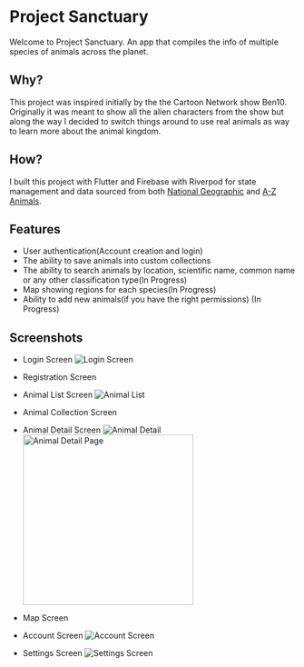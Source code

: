 # Project Sanctuary

Welcome to Project Sanctuary. An app that compiles the info of multiple species of animals across the planet.

## Why?

This project was inspired initially by the the Cartoon Network show Ben10. Originally it was meant to show all the alien characters from the
show but along the way I decided to switch things around to use real animals as way to learn more about the animal kingdom.

## How?

I built this project with Flutter and Firebase with Riverpod for state management and data sourced from both [National Geographic](https://www.nationalgeographic.com/) 
and [A-Z Animals](https://a-z-animals.com/).

## Features

- User authentication(Account creation and login)
- The ability to save animals into custom collections
- The ability to search animals by location, scientific name, common name or any other classification type(In Progress)
- Map showing regions for each species(In Progress)
- Ability to add new animals(if you have the right permissions) (In Progress)

## Screenshots

- Login Screen
![Login Screen]()
- Registration Screen

- Animal List Screen
![Animal List](https://github.com/cgoodridge/animal-database-flutter/blob/riverpod-migration/doc-images/animal_list.png)
- Animal Collection Screen

- Animal Detail Screen
![Animal Detail](https://github.com/cgoodridge/animal-database-flutter/blob/riverpod-migration/doc-images/animal_detail.png)
  <img src="https://github.com/cgoodridge/animal-database-flutter/blob/riverpod-migration/doc-images/animal_detail.png" alt="Animal Detail Page" height="300"/>
- Map Screen

- Account Screen
![Account Screen](https://github.com/cgoodridge/animal-database-flutter/blob/riverpod-migration/doc-images/account_screen.png)
- Settings Screen
![Settings Screen](https://github.com/cgoodridge/animal-database-flutter/blob/riverpod-migration/doc-images/settings_screen.png)



